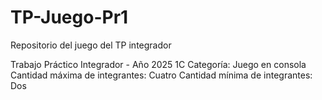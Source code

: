 # TP-Juego-Pr1
Repositorio del juego del TP integrador

Trabajo Práctico Integrador - Año 2025 1C
Categoría: Juego en consola
Cantidad máxima de integrantes: Cuatro
Cantidad mínima de integrantes: Dos


